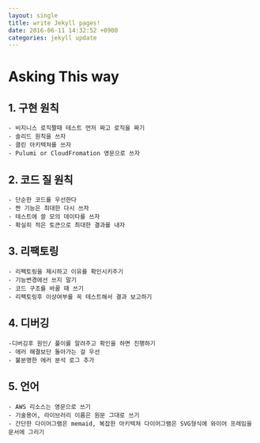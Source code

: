 ```yaml
---
layout: single
title: write Jekyll pages!
date: 2016-06-11 14:32:52 +0900
categories: jekyll update
---
```


# Asking This way
## 1. 구현 원칙
	- 비지니스 로직짤때 테스트 먼저 짜고 로직을 짜기
	- 솔리드 원칙을 쓰자
	- 클린 아키텍쳐를 쓰자
	- Pulumi or CloudFromation 영문으로 쓰자
## 2. 코드 질 원칙
	- 단순한 코드를 우선한다
	- 짠 기능은 최대한 다시 쓰자
	- 테스트에 쓸 모의 데이타를 쓰자
	- 확실히 적은 토큰으로 최대한 결과를 내자
## 3. 리팩토링
	- 리펙토링을 제시하고 이유를 확인시키주기
	- 기능변경에선 쓰지 말기
	- 코드 구조를 바꿀 때 쓰기
	- 리팩토링후 이상여부를 꼭 테스트해서 결과 보고하기
## 4. 디버깅
	-디버깅후 원인/ 풀이를 알려주고 확인을 하면 진행하기
	- 에러 해결보단 돌아가는 걸 우선
	- 불분명한 에러 분석 로그 추가
## 5. 언어
	- AWS 리소스는 영문으로 쓰기
	- 기술용어, 라이브러리 이름은 원문 그대로 쓰기
	- 간단한 다이어그램은 memaid, 복잡한 아키텍쳐 다이어그램은 SVG형식에 와이어 프레임을 문서에 그리기




 
